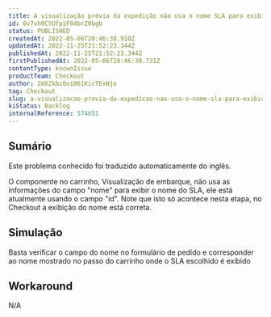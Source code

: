 ```yaml
---
title: A visualização prévia da expedição não usa o nome SLA para exibição na interface de usuário
id: 6v7vh0CSUfpiF04brZ0bgb
status: PUBLISHED
createdAt: 2022-05-06T20:46:38.910Z
updatedAt: 2022-11-25T21:52:23.344Z
publishedAt: 2022-11-25T21:52:23.344Z
firstPublishedAt: 2022-05-06T20:46:39.731Z
contentType: knownIssue
productTeam: Checkout
author: 2mXZkbi0oi061KicTExNjo
tag: Checkout
slug: a-visualizacao-previa-da-expedicao-nao-usa-o-nome-sla-para-exibicao-na-interface-de-usuario
kiStatus: Backlog
internalReference: 574651
---
```


## Sumário

<div class="alert alert-info">
  <p>Este problema conhecido foi traduzido automaticamente do inglês.</p>
</div>



O componente no carrinho, Visualização de embarque, não usa as informações do campo "nome" para exibir o nome do SLA, ele está atualmente usando o campo "id". Note que isto só acontece nesta etapa, no Checkout a exibição do nome está correta.



## Simulação


Basta verificar o campo do nome no formulário de pedido e corresponder ao nome mostrado no passo do carrinho onde o SLA escolhido é exibido



## Workaround


N/A

